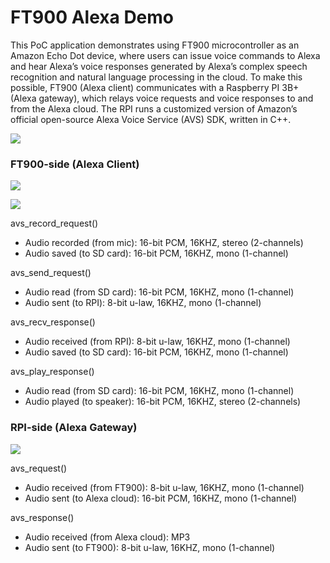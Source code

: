 # FT900 Alexa Demo


This PoC application demonstrates using FT900 microcontroller as an Amazon Echo Dot device, where users can issue voice commands to Alexa and hear Alexa’s voice responses generated by Alexa’s complex speech recognition and natural language processing in the cloud. To make this possible, FT900 (Alexa client) communicates with a Raspberry PI 3B+ (Alexa gateway), which relays voice requests and voice responses to and from the Alexa cloud. The RPI runs a customized version of Amazon’s official open-source Alexa Voice Service (AVS) SDK, written in C++.

![](https://github.com/richmondu/FT900/blob/master/Alexa/Amazon%20Alexa%20Client/docs/images/system_diagram.jpg)

### FT900-side (Alexa Client)

![](https://github.com/richmondu/FT900/blob/master/Alexa/Amazon%20Alexa%20Client/docs/images/block_diagram.jpg)

![](https://github.com/richmondu/FT900/blob/master/Alexa/Amazon%20Alexa%20Client/docs/images/sequence_diagram.jpg)

avs_record_request()
- Audio recorded (from mic): 16-bit PCM, 16KHZ, stereo (2-channels)
- Audio saved (to SD card): 16-bit PCM, 16KHZ, mono (1-channel)

avs_send_request()
- Audio read (from SD card): 16-bit PCM, 16KHZ, mono (1-channel)
- Audio sent (to RPI):  8-bit u-law, 16KHZ, mono (1-channel)

avs_recv_response()
- Audio received (from RPI): 8-bit u-law, 16KHZ, mono (1-channel)
- Audio saved (to SD card): 16-bit PCM, 16KHZ, mono (1-channel)

avs_play_response()
- Audio read (from SD card): 16-bit PCM, 16KHZ, mono (1-channel)
- Audio played (to speaker): 16-bit PCM, 16KHZ, stereo (2-channels)


### RPI-side (Alexa Gateway)

![](https://github.com/richmondu/FT900/blob/master/Alexa/Amazon%20Alexa%20Client/docs/images/block_diagram_rpi.jpg)

avs_request()
- Audio received (from FT900): 8-bit u-law, 16KHZ, mono (1-channel)
- Audio sent (to Alexa cloud): 16-bit PCM, 16KHZ, mono (1-channel)

avs_response()
- Audio received (from Alexa cloud): MP3
- Audio sent (to FT900): 8-bit u-law, 16KHZ, mono (1-channel)
